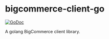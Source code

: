 # bigcommerce-client-go

[![GoDoc](https://pkg.go.dev/badge/github.com/ashsmith/bigcommerce-api-go?status.svg)](https://pkg.go.dev/github.com/ashsmith/bigcommerce-api-go?tab=doc)

A golang BigCommerce client library.
